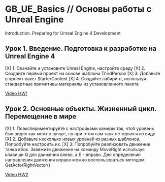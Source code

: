 # GB_UE_Basics // Основы работы с Unreal Engine
 Introduction. Preparing for Unreal Engine 4 Development

## Урок 1. Введение. Подготовка к разработке на Unreal Engine 4

[X] 1. Скачайте и установите Unreal Engine, настройте среду
[X] 2. Создайте первый проект на основе шаблона ThirdPerson
[X] 3. Добавьте в проект пакет StarterContent
[X] 4. Создайте лабиринт, используя стандартные примитивы материалы из установленного пакета

[Video HW1](https://youtu.be/fbO7a53LAKw)

## Урок 2. Основные объекты. Жизненный цикл. Перемещение в мире

[X] 1. Поэкспериментируйте с настройками камеры так, чтоб уровень был виден как можно лучше, но при этом сам танк не терялся из виду
[X] 2. Добавьте несколько новых уровней из разных шаблонов. Попробуйте настроить их.
[X] 3. Попробуйте реализовать движение танка вбок. Завяжите движение на команду MoveRight используя клавиши Q для движения влево, а E - вправо. Для определения направления движения вправо можно воспользоваться методом GetActorRightVector()

[Video HW2](https://youtu.be/fbO7a53LAKw)
